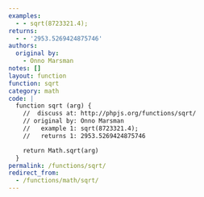 ```yaml
---
examples:
  - - sqrt(8723321.4);
returns:
  - - '2953.5269424875746'
authors:
  original by:
    - Onno Marsman
notes: []
layout: function
function: sqrt
category: math
code: |
  function sqrt (arg) {
    //  discuss at: http://phpjs.org/functions/sqrt/
    // original by: Onno Marsman
    //   example 1: sqrt(8723321.4);
    //   returns 1: 2953.5269424875746

    return Math.sqrt(arg)
  }
permalink: /functions/sqrt/
redirect_from:
  - /functions/math/sqrt/
---
```


<!-- WARNING! This file is auto generated by `npm run web:inject`, do not edit by hand -->
